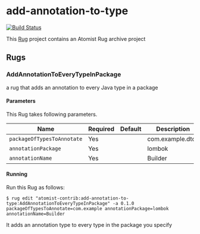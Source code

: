 # add-annotation-to-type

[![Build Status](https://travis-ci.org/atomist-contrib/add-annotation-to-type.svg?branch=master)](https://travis-ci.org/atomist-contrib/add-annotation-to-type)

[rug]: http://docs.atomist.com/

This [Rug][rug] project contains an Atomist Rug archive project

## Rugs

### AddAnnotationToEveryTypeInPackage

a rug that adds an annotation to every Java type in a package

#### Parameters

This Rug takes following parameters.

Name | Required | Default | Description
-----|----------|---------|------------
`packageOfTypesToAnnotate` | Yes | | com.example.dtos
`annotationPackage` | Yes | | lombok
`annotationName` | Yes | | Builder

#### Running

Run this Rug as follows:

```
$ rug edit "atomist-contrib:add-annotation-to-type:AddAnnotationToEveryTypeInPackage" -a 0.1.0 packageOfTypesToAnnotate=com.example annotationPackage=lombok annotationName=Builder
```

It adds an annotation type to every type in the package you specify
